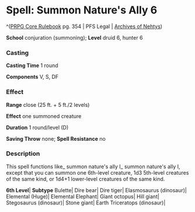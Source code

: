 # Spell: Summon Nature's Ally 6

^([PRPG Core Rulebook][ss-summon-nature-s-ally-6] pg. 354 | PFS Legal | [Archives of Nehtys][sn-summon-nature-s-ally-6])

**School** conjuration (summoning); **Level** druid 6, hunter 6

### Casting

**Casting Time** 1 round

**Components** V, S, DF

### Effect

**Range** close (25 ft. + 5 ft./2 levels)

**Effect** one summoned creature

**Duration** 1 round/level (D)

**Saving Throw** none; **Spell Resistance** no

### Description

This spell functions like_ summon nature's ally I_ summon nature's ally I, except that you can summon one 6th-level creature, 1d3 5th-level creatures of the same kind, or 1d4+1 lower-level creatures of the same kind.

**6th Level**| **Subtype**
Bulette| &#009;
Dire bear| &#009;
Dire tiger| &#009;
Elasmosaurus (dinosaur)| &#009;
Elemental (Huge)| Elemental
Elephant| &#009;
Giant octopus| &#009;
Hill giant| &#009;
Stegosaurus (dinosaur)| &#009;
Stone giant| Earth
Triceratops (dinosaur)| &#009;

[ss-summon-nature-s-ally-6]: http://paizo.com/pathfinderRPG/v57
[sn-summon-nature-s-ally-6]: http://www.archivesofnethys.com/SpellDisplay.aspx?ItemName=Summon%20Nature%27s%20Ally%206